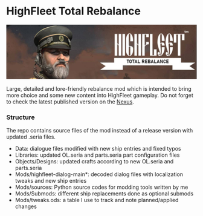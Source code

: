 # HighFleet Total Rebalance
![](mod_header.jpg)

Large, detailed and lore-friendly rebalance mod which is intended to bring more choice and some new content into HighFleet gameplay. Do not forget to check the latest published version on the [Nexus](https://www.nexusmods.com/highfleet/mods/5).

### Structure
The repo contains source files of the mod instead of a release version with updated .seria files.

+ Data: dialogue files modified with new ship entries and fixed typos
+ Libraries: updated OL.seria and parts.seria part configuration files
+ Objects/Designs: updated crafts according to new OL.seria and parts.seria
+ Mods/highfleet-dialog-main*: decoded dialog files with localization tweaks and new ship entries
+ Mods/sources: Python source codes for modding tools written by me
+ Mods/Submods: different ship replacements done as optional submods
+ Mods/tweaks.ods: a table I use to track and note planned/applied changes
